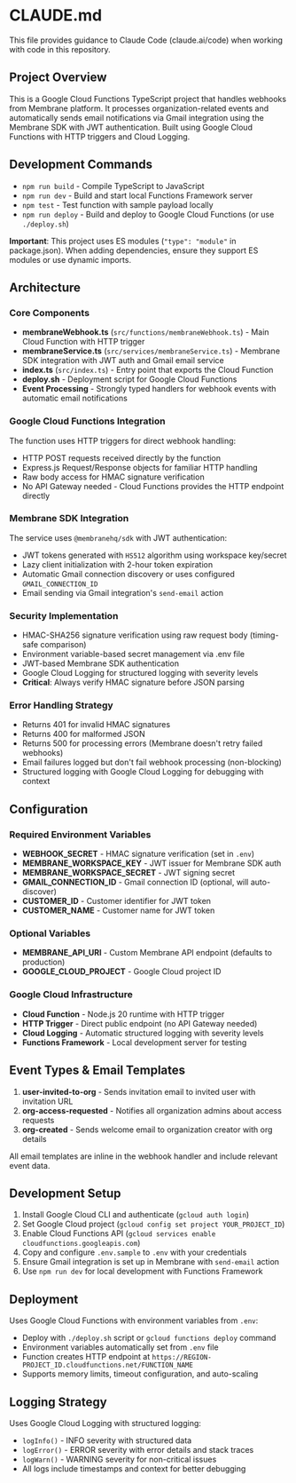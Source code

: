 # CLAUDE.md

This file provides guidance to Claude Code (claude.ai/code) when working with code in this repository.

## Project Overview

This is a Google Cloud Functions TypeScript project that handles webhooks from Membrane platform. It processes organization-related events and automatically sends email notifications via Gmail integration using the Membrane SDK with JWT authentication. Built using Google Cloud Functions with HTTP triggers and Cloud Logging.

## Development Commands

- `npm run build` - Compile TypeScript to JavaScript
- `npm run dev` - Build and start local Functions Framework server
- `npm test` - Test function with sample payload locally
- `npm run deploy` - Build and deploy to Google Cloud Functions (or use `./deploy.sh`)

**Important**: This project uses ES modules (`"type": "module"` in package.json). When adding dependencies, ensure they support ES modules or use dynamic imports.

## Architecture

### Core Components

- **membraneWebhook.ts** (`src/functions/membraneWebhook.ts`) - Main Cloud Function with HTTP trigger
- **membraneService.ts** (`src/services/membraneService.ts`) - Membrane SDK integration with JWT auth and Gmail email service
- **index.ts** (`src/index.ts`) - Entry point that exports the Cloud Function
- **deploy.sh** - Deployment script for Google Cloud Functions
- **Event Processing** - Strongly typed handlers for webhook events with automatic email notifications

### Google Cloud Functions Integration

The function uses HTTP triggers for direct webhook handling:
- HTTP POST requests received directly by the function
- Express.js Request/Response objects for familiar HTTP handling
- Raw body access for HMAC signature verification
- No API Gateway needed - Cloud Functions provides the HTTP endpoint directly

### Membrane SDK Integration

The service uses `@membranehq/sdk` with JWT authentication:
- JWT tokens generated with `HS512` algorithm using workspace key/secret
- Lazy client initialization with 2-hour token expiration
- Automatic Gmail connection discovery or uses configured `GMAIL_CONNECTION_ID`
- Email sending via Gmail integration's `send-email` action

### Security Implementation

- HMAC-SHA256 signature verification using raw request body (timing-safe comparison)
- Environment variable-based secret management via .env file
- JWT-based Membrane SDK authentication
- Google Cloud Logging for structured logging with severity levels
- **Critical**: Always verify HMAC signature before JSON parsing

### Error Handling Strategy

- Returns 401 for invalid HMAC signatures
- Returns 400 for malformed JSON
- Returns 500 for processing errors (Membrane doesn't retry failed webhooks)
- Email failures logged but don't fail webhook processing (non-blocking)
- Structured logging with Google Cloud Logging for debugging with context

## Configuration

### Required Environment Variables

- **WEBHOOK_SECRET** - HMAC signature verification (set in `.env`)
- **MEMBRANE_WORKSPACE_KEY** - JWT issuer for Membrane SDK auth
- **MEMBRANE_WORKSPACE_SECRET** - JWT signing secret
- **GMAIL_CONNECTION_ID** - Gmail connection ID (optional, will auto-discover)
- **CUSTOMER_ID** - Customer identifier for JWT token
- **CUSTOMER_NAME** - Customer name for JWT token

### Optional Variables

- **MEMBRANE_API_URI** - Custom Membrane API endpoint (defaults to production)
- **GOOGLE_CLOUD_PROJECT** - Google Cloud project ID

### Google Cloud Infrastructure

- **Cloud Function** - Node.js 20 runtime with HTTP trigger
- **HTTP Trigger** - Direct public endpoint (no API Gateway needed)
- **Cloud Logging** - Automatic structured logging with severity levels
- **Functions Framework** - Local development server for testing

## Event Types & Email Templates

1. **user-invited-to-org** - Sends invitation email to invited user with invitation URL
2. **org-access-requested** - Notifies all organization admins about access requests
3. **org-created** - Sends welcome email to organization creator with org details

All email templates are inline in the webhook handler and include relevant event data.

## Development Setup

1. Install Google Cloud CLI and authenticate (`gcloud auth login`)
2. Set Google Cloud project (`gcloud config set project YOUR_PROJECT_ID`)
3. Enable Cloud Functions API (`gcloud services enable cloudfunctions.googleapis.com`)
4. Copy and configure `.env.sample` to `.env` with your credentials
5. Ensure Gmail integration is set up in Membrane with `send-email` action
6. Use `npm run dev` for local development with Functions Framework

## Deployment

Uses Google Cloud Functions with environment variables from `.env`:
- Deploy with `./deploy.sh` script or `gcloud functions deploy` command
- Environment variables automatically set from `.env` file
- Function creates HTTP endpoint at `https://REGION-PROJECT_ID.cloudfunctions.net/FUNCTION_NAME`
- Supports memory limits, timeout configuration, and auto-scaling

## Logging Strategy

Uses Google Cloud Logging with structured logging:
- `logInfo()` - INFO severity with structured data
- `logError()` - ERROR severity with error details and stack traces  
- `logWarn()` - WARNING severity for non-critical issues
- All logs include timestamps and context for better debugging